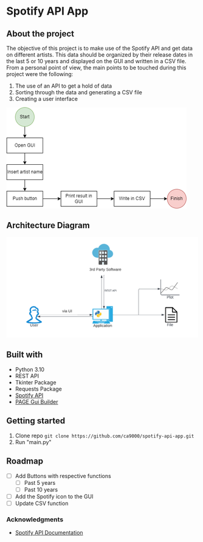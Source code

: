 # Spotify API App
## About the project
The objective of this project is to make use of the Spotify API and get data on different artists. This data should be organized by their release dates in the last  5 or 10 years and displayed on the GUI and written in a CSV file.  
From a personal point of view, the main points to be touched during this project were the following:
 1. The use of an API to get a hold of data
 2. Sorting through the data and generating a CSV file
 3. Creating a user interface

![Diagram](./App_diagram.png)

## Architecture Diagram
![Diagram](./Arch_diagram.png)

## Built with
- Python 3.10
- REST API 
- Tkinter Package
- Requests Package
- [Spotify API](https://developer.spotify.com/console/get-search-item/)
- [PAGE Gui Builder](http://page.sourceforge.net)
## Getting started
 1. Clone repo
	 `git clone https://github.com/ca9000/spotify-api-app.git`
 2. Run "main.py" 

## Roadmap

 - [ ] Add Buttons with respective functions
	 - [ ] Past 5 years
	 - [ ] Past 10 years
 - [ ] Add the Spotify icon to the GUI
 - [ ]  Update CSV function

### Acknowledgments

 - [Spotify API Documentation](https://developer.spotify.com/documentation/web-api/)
 
